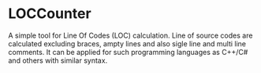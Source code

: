 # LOCCounter 
A simple tool for Line Of Codes (LOC) calculation. 
Line of source codes are calculated excluding braces, ampty lines and also sigle line and multi line comments. It can be applied for such programming languages as C++/C# and others with similar syntax.
